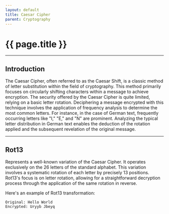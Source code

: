 ```yaml
---
layout: default
title: Caesar Cipher
parent: Cryptography
---
```


# {{ page.title }}

______________________________________________________________________

## Introduction

The Caesar Cipher, often referred to as the Caesar Shift, is a classic method of letter substitution within the field of cryptography. This method primarily focuses on circularly shifting characters within a message to achieve encryption. The security offered by the Caesar Cipher is quite limited, relying on a basic letter rotation. Deciphering a message encrypted with this technique involves the application of frequency analysis to determine the most common letters. For instance, in the case of German text, frequently occurring letters like "I," "E," and "N" are prominent. Analyzing the typical letter distribution in German text enables the deduction of the rotation applied and the subsequent revelation of the original message.

______________________________________________________________________

## Rot13

Represents a well-known variation of the Caesar Cipher. It operates exclusively on the 26 letters of the standard alphabet. This variation involves a systematic rotation of each letter by precisely 13 positions. Rot13's focus is on letter rotation, allowing for a straightforward decryption process through the application of the same rotation in reverse.

Here's an example of Rot13 transformation:

```
Original: Hello World
Encrypted: Uryyb Jbeyq
```
